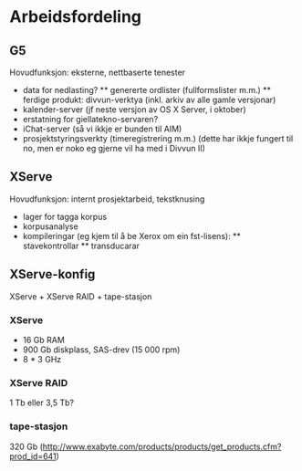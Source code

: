 # Arbeidsfordeling


## G5


Hovudfunksjon: eksterne, nettbaserte tenester


* data for nedlasting?
** genererte ordlister (fullformslister m.m.)
** ferdige produkt: divvun-verktya (inkl. arkiv av alle gamle versjonar)
* kalender-server (jf neste versjon av OS X Server, i oktober)
* erstatning for giellatekno-servaren?
* iChat-server (så vi ikkje er bunden til AIM)
* prosjektstyringsverkty (timeregistrering m.m.) (dette har ikkje fungert til no, men er noko eg gjerne vil ha med i Divvun II)








## XServe


Hovudfunksjon: internt prosjektarbeid, tekstknusing


* lager for tagga korpus
* korpusanalyse
* kompileringar (eg kjem til å be Xerox om ein fst-lisens):
** stavekontrollar
** transducarar






## XServe-konfig


XServe + XServe RAID + tape-stasjon


### XServe


* 16 Gb RAM
* 900 Gb diskplass, SAS-drev (15 000 rpm)
* 8 * 3 GHz






### XServe RAID


1 Tb eller 3,5 Tb?


### tape-stasjon


320 Gb (http://www.exabyte.com/products/products/get_products.cfm?prod_id=641)
